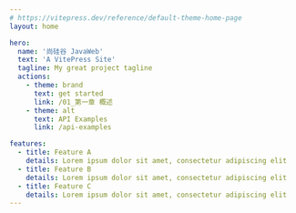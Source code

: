 ```yaml
---
# https://vitepress.dev/reference/default-theme-home-page
layout: home

hero:
  name: '尚硅谷 JavaWeb'
  text: 'A VitePress Site'
  tagline: My great project tagline
  actions:
    - theme: brand
      text: get started
      link: /01_第一章 概述
    - theme: alt
      text: API Examples
      link: /api-examples

features:
  - title: Feature A
    details: Lorem ipsum dolor sit amet, consectetur adipiscing elit
  - title: Feature B
    details: Lorem ipsum dolor sit amet, consectetur adipiscing elit
  - title: Feature C
    details: Lorem ipsum dolor sit amet, consectetur adipiscing elit
---
```

